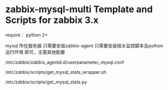 # zabbix-mysql-multi Template and Scripts for zabbix 3.x

require：
python 2+

mysql 所在服务器 只需要安装zabbix-agent 只需要安装相关监控脚本及python 运行环境 即可，无需其他配置

/etc/zabbix/zabbix_agentd.d/userparameter_mysql.conf


/etc/zabbix/scripts/get_mysql_stats_wrapper.sh


/etc/zabbix/scripts/get_mysql_stats.py


